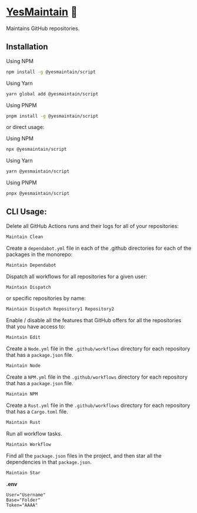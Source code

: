 # [YesMaintain] 🔧

Maintains GitHub repositories.

## Installation

Using NPM

```sh
npm install -g @yesmaintain/script
```

Using Yarn

```sh
yarn global add @yesmaintain/script
```

Using PNPM

```sh
pnpm install -g @yesmaintain/script
```

or direct usage:

Using NPM

```sh
npx @yesmaintain/script
```

Using Yarn

```sh
yarn @yesmaintain/script
```

Using PNPM

```sh
pnpx @yesmaintain/script
```

## CLI Usage:

Delete all GitHub Actions runs and their logs for all of your repositories:

```sh
Maintain Clean
```

Create a `dependabot.yml` file in each of the .github directories for each of
the packages in the monorepo:

```sh
Maintain Dependabot
```

Dispatch all workflows for all repositories for a given user:

```sh
Maintain Dispatch
```

or specific repositories by name:

```sh
Maintain Dispatch Repository1 Repository2
```

Enable / disable all the features that GitHub offers for all the repositories
that you have access to:

```sh
Maintain Edit
```

Create a `Node.yml` file in the `.github/workflows` directory for each
repository that has a `package.json` file.

```sh
Maintain Node
```

Create a `NPM.yml` file in the `.github/workflows` directory for each repository
that has a `package.json` file.

```sh
Maintain NPM
```

Create a `Rust.yml` file in the `.github/workflows` directory for each
repository that has a `Cargo.toml` file.

```sh
Maintain Rust
```

Run all workflow tasks.

```sh
Maintain Workflow
```

Find all the `package.json` files in the project, and then star all the
dependencies in that `package.json`.

```sh
Maintain Star
```

**.env**

```env
User="Username"
Base="Folder"
Token="AAAA"
```

[YesMaintain]: https://github.com/YesMaintain
[@yesmaintain/script]: https://npmjs.org/@yesmaintain/script
